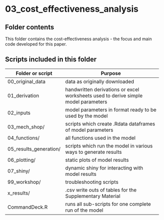 # 03_cost_effectiveness_analysis

## Folder contents
This folder contains the cost-effectiveness analysis - the focus and main code developed for this paper.

## Scripts included in this folder
| Folder or script | Purpose | 
| ----------- | ----------- |
00_original_data | data as originally downloaded
01_derivation | handwritten derivations or excel worksheets used to derive simple model parameters
02_inputs | model parameters in format ready to be used by the model
03_mech_shop/ | scripts which create .Rdata dataframes of model parameters
04_functions/ | all functions used in the model
05_results_generation/ | scripts which run the model in various ways to generate results
06_plotting/ | static plots of model results
07_shiny/ | dynamic shiny for interacting with model results
99_workshop/ | troubleshooting scripts
x_results/ | .csv write outs of tables for the Supplementary Material 
CommandDeck.R | runs all sub-scripts for one complete run of the model
